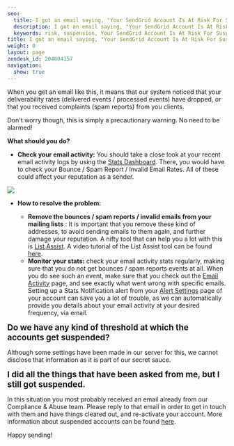 ```yaml
---
seo:
  title: I got an email saying, "Your SendGrid Account Is At Risk For Suspension". What should I do?
  description: I got an email saying, "Your SendGrid Account Is At Risk For Suspension". What should I do?
  keywords: risk, suspension, Your SendGrid Account Is At Risk For Suspension
title: I got an email saying, "Your SendGrid Account Is At Risk For Suspension". What should I do?
weight: 0
layout: page
zendesk_id: 204804157
navigation:
  show: true
---
```


When you get an email like this, it means that our system noticed that your deliverability rates  (delivered events / processed events) have dropped, or that you received complaints (spam reports) from you clients.

Don't worry though, this is simply a precautionary warning. No need to be alarmed!

 

**What should you do?**

- **Check your email activity:** You should take a close look at your recent email activity logs by using the [Stats Dashboard](https://sendgrid.com/statistics/overview). There, you would have to check your Bounce / Spam Report / Invalid Email Rates. All of these could affect your reputation as a sender.

 

![]({{root_url}}/images/Selection_028.png)

- **How to resolve the problem:**

  - **Remove the bounces / spam reports / invalid emails from your mailing lists** : It is important that you remove these kind of addresses, to avoid sending emails to them again, and further damage your reputation. A nifty tool that can help you a lot with this is [List Assist](https://sendgrid.com/docs/Utilities/list_assist.html). A video tutorial of the List Assist tool can be found [here](https://sendgrid.com/docs/VidGrid/Tools/listassist.html).
  - **Monitor your stats:** check your email activity stats regularly, making sure that you do not get bounces / spam reports events at all. When you do see such an event, make sure that you check out the [Email Activity](https://sendgrid.com/logs/index) page, and see exactly what went wrong with specific emails. Setting up a Stats Notification alert from your [Alert Settings](https://sendgrid.com/alerts) page of your account can save you a lot of trouble, as we can automatically provide you details about your email activity at your desired frequency, via email.

<font style="font-size: 14pt;" size="4"><strong>Do we have any kind of threshold at which the accounts get suspended?</strong></font>

Although some settings have been made in our server for this, we cannot disclose that information as it is part of our secret sauce.

<font style="font-size: 14pt;" size="4"><strong>I did all the things that have been asked from me, but I still got suspended.</strong></font>

In this situation you most probably received an email already from our Compliance & Abuse team. Please reply to that email in order to get in touch with them and have things cleared out, and re-activate your account. More information about suspended accounts can be found [here]({{root_url}}/Classroom/Troubleshooting/Account_Administration/account_under_review_suspended.html).

Happy sending!

 
